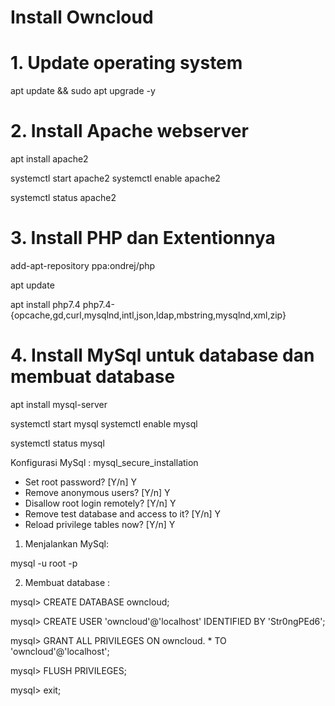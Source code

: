 # Install Owncloud

# 1. Update operating system
apt update && sudo apt upgrade -y

# 2.  Install Apache webserver
apt install apache2

systemctl start apache2
systemctl enable apache2

systemctl status apache2

# 3. Install PHP dan Extentionnya
add-apt-repository ppa:ondrej/php

apt update

apt install php7.4 php7.4-{opcache,gd,curl,mysqlnd,intl,json,ldap,mbstring,mysqlnd,xml,zip}

# 4. Install MySql untuk database dan membuat database

apt install mysql-server

systemctl start mysql
systemctl enable mysql

systemctl status mysql

Konfigurasi MySql :
mysql_secure_installation

- Set root password? [Y/n] Y
- Remove anonymous users? [Y/n] Y
- Disallow root login remotely? [Y/n] Y
- Remove test database and access to it? [Y/n] Y
- Reload privilege tables now? [Y/n] Y

1. Menjalankan MySql:

mysql -u root -p

2. Membuat database :

mysql> CREATE DATABASE owncloud;

mysql> CREATE USER 'owncloud'@'localhost' IDENTIFIED BY 'Str0ngPEd6';

mysql> GRANT ALL PRIVILEGES ON owncloud. * TO 'owncloud'@'localhost';

mysql> FLUSH PRIVILEGES;

mysql> exit;


